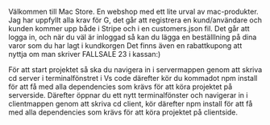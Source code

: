 Välkommen till Mac Store.
En webshop med ett lite urval av mac-produkter.
Jag har uppfyllt alla krav för G, det går att registrera en kund/användare och kunden kommer upp både i Stripe och i en customers.json fil.
Det går att logga in, och när du väl är inloggad så kan du lägga en beställlning på dina varor som du har lagt i kundkorgen
Det finns även en rabattkupong att nyttja om man skriver FALLSALE 23 i kassan:) 

För att start projektet så ska du navigera in i servermappen genom att skriva cd server i terminalfönstret i Vs code därefter kör du kommadot npm install för att få med alla dependencies som krävs för att köra projektet på serverside.
Därefter öppnar du ett nytt terminalfönster och navigerar in i clientmappen genom att skriva cd client, kör därefter npm install för att få med alla dependencies som krävs för att köra projektet på clientside.